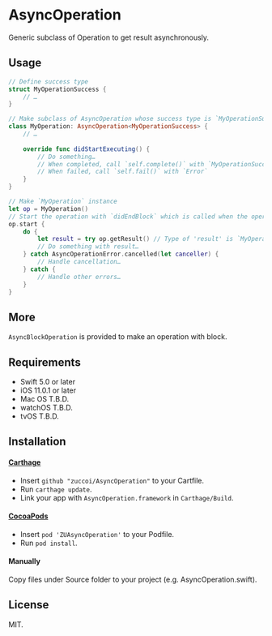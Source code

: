 # AsyncOperation

Generic subclass of Operation to get result asynchronously.

## Usage

```Swift
// Define success type
struct MyOperationSuccess {
    // …
}

// Make subclass of AsyncOperation whose success type is `MyOperationSuccess`
class MyOperation: AsyncOperation<MyOperationSuccess> {
    // …
    
    override func didStartExecuting() {
        // Do something…
        // When completed, call `self.complete()` with `MyOperationSuccess` instance
        // When failed, call `self.fail()` with `Error`
    }
}

// Make `MyOperation` instance
let op = MyOperation()
// Start the operation with `didEndBlock` which is called when the operation is cancelled or finished. Alternatively, you can add the operation into `OperationQueue`.
op.start {
    do {
        let result = try op.getResult() // Type of 'result' is `MyOperationSuccess`
        // Do something with result…
    } catch AsyncOperationError.cancelled(let canceller) {
        // Handle cancellation…
    } catch {
        // Handle other errors…
    }
}
```

## More
`AsyncBlockOperation` is provided to make an operation with block.

## Requirements

- Swift 5.0 or later
- iOS 11.0.1 or later
- Mac OS T.B.D.
- watchOS T.B.D.
- tvOS T.B.D.

## Installation

#### [Carthage](https://github.com/Carthage/Carthage)

- Insert `github "zuccoi/AsyncOperation"` to your Cartfile.
- Run `carthage update`.
- Link your app with `AsyncOperation.framework` in `Carthage/Build`.

#### [CocoaPods](https://github.com/cocoapods/cocoapods)

- Insert `pod 'ZUAsyncOperation'` to your Podfile.
- Run `pod install`.

#### Manually
Copy files under Source folder to your project (e.g. AsyncOperation.swift).

## License
MIT.
